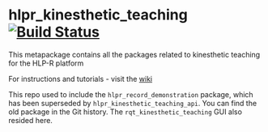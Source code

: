 # hlpr_kinesthetic_teaching [![Build Status](https://api.travis-ci.org/HLP-R/hlpr_kinesthetic_teaching.png)](https://travis-ci.org/HLP-R/hlpr_kinesthetic_teaching)

This metapackage contains all the packages related to kinesthetic teaching for the HLP-R platform

For instructions and tutorials - visit the [wiki](https://github.com/HLP-R/hlpr_kinesthetic_teaching/wiki) 

This repo used to include the `hlpr_record_demonstration` package, which has been superseded by `hlpr_kinesthetic_teaching_api`. You can find the old package in the Git history. The `rqt_kinesthetic_teaching` GUI also resided here.